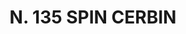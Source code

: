 ---
title: "N. 135 SPIN CERBIN"
plant-name: "N. 135"
plant-number: "135"
plant-xml: "/assets/xml/plant135.xml"
plant-img1: "/assets/img/plant135_verso.jpg"
plant-img2: "/assets/img/plant135.jpg"
plant-title: "N. 135 SPIN CERBIN"
plant-taxon-link: ""
plant-taxon-content: ""
layout: single-xml
---